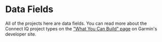 # Data Fields
All of the projects here are data fields. You can read more about the Connect IQ
project types on the
["What You Can Build" page](https://developer.garmin.com/connect-iq/what-you-can-build/)
on Garmin's developer site.

